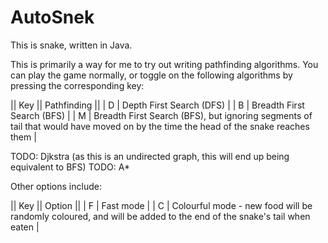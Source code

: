 # AutoSnek

This is snake, written in Java. 

This is primarily a way for me to try out writing pathfinding algorithms. You can play the game normally, or toggle on the following algorithms by pressing the corresponding key:

|| Key || Pathfinding ||
| D | Depth First Search (DFS) |
| B | Breadth First Search (BFS) |
| M | Breadth First Search (BFS), but ignoring segments of tail that would have moved on by the time the head of the snake reaches them |

TODO: Djkstra (as this is an undirected graph, this will end up being equivalent to BFS)
TODO: A*

Other options include:

|| Key || Option ||
| F | Fast mode |
| C | Colourful mode - new food will be randomly coloured, and will be added to the end of the snake's tail when eaten |
